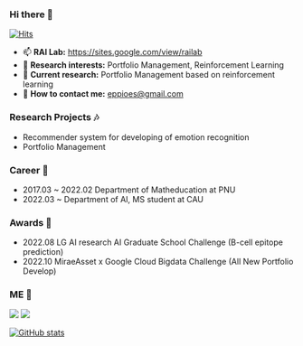 ### Hi there 👋

[![Hits](https://hits.seeyoufarm.com/api/count/incr/badge.svg?url=https%3A%2F%2Fgithub.com%2FYang-HyunJun&count_bg=%2379C83D&title_bg=%23555555&icon=&icon_color=%23E7E7E7&title=hits&edge_flat=false)](https://hits.seeyoufarm.com)

- 📫 **RAI Lab:** https://sites.google.com/view/railab
- 🔭 **Research interests:** Portfolio Management, Reinforcement Learning
- 🌱 **Current research:** Portfolio Management based on reinforcement learning
- 🤔 **How to contact me:** eppioes@gmail.com <br/>

### Research Projects :notes:
- Recommender system for developing of emotion recognition
- Portfolio Management


### Career :school:
- 2017.03 ~ 2022.02 Department of Matheducation at PNU
- 2022.03 ~         Department of AI, MS student at CAU

### Awards :mega:
- 2022.08 LG AI research AI Graduate School Challenge (B-cell epitope prediction)
- 2022.10 MiraeAsset x Google Cloud Bigdata Challenge (All New Portfolio Develop)
### ME 💬
<a href="https://www.notion.so/4ced5dfb89f44f7dbcef2db8faa058fb" target="_blank"><img src="https://img.shields.io/badge/Notion-000000?style=flat square&logo=Notion&logoColor=white"/></a>
<a href="eppioes@gmail.com" target="_blank"><img src="https://img.shields.io/badge/Gmail-EA4335?style=flat-square&logo=Gmail&logoColor=white"/></a>

[![GitHub stats](https://github-readme-stats.vercel.app/api?username=Yang-Hyun-Jun)](https://github.com/anuraghazra/github-readme-stats)

<!--
<img src="https://img.shields.io/badge/Pytorch-EE4C2C?style=flat square&logo=Pytorch&logoColor=white"/></a>
<img src="https://img.shields.io/badge/TensorFlow-FF6F00?style=flat square&logo=TensorFlow&logoColor=white"/></a>
<img src="https://img.shields.io/badge/Python-3776AB?style=flat square&logo=Python&logoColor=white"/></a>
//<img src="https://img.shields.io/badge/MySQL-4479A1?style=flat square&logo=MySQL&logoColor=white"/></a>
//<img src="https://img.shields.io/badge/Amazon AWS-232F3E?style=flat square&logo=Amazon AWS&logoColor=white"/></a>

-->
